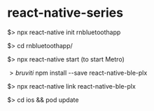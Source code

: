 # react-native-series

$> npx react-native init rnbluetoothapp

$> cd rnbluetoothapp/

$> npx react-native start (to start Metro)

$> bruviti$ npm install --save react-native-ble-plx

$> npx react-native link react-native-ble-plx

$> cd ios && pod update